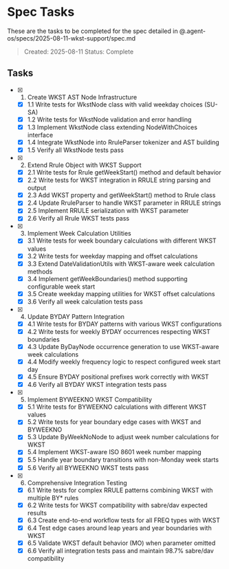 # Spec Tasks

These are the tasks to be completed for the spec detailed in @.agent-os/specs/2025-08-11-wkst-support/spec.md

> Created: 2025-08-11
> Status: Complete

## Tasks

- [x] 1. Create WKST AST Node Infrastructure
  - [x] 1.1 Write tests for WkstNode class with valid weekday choices (SU-SA)
  - [x] 1.2 Write tests for WkstNode validation and error handling
  - [x] 1.3 Implement WkstNode class extending NodeWithChoices interface
  - [x] 1.4 Integrate WkstNode into RruleParser tokenizer and AST building
  - [x] 1.5 Verify all WkstNode tests pass

- [x] 2. Extend Rrule Object with WKST Support
  - [x] 2.1 Write tests for Rrule getWeekStart() method and default behavior
  - [x] 2.2 Write tests for WKST integration in RRULE string parsing and output
  - [x] 2.3 Add WKST property and getWeekStart() method to Rrule class
  - [x] 2.4 Update RruleParser to handle WKST parameter in RRULE strings
  - [x] 2.5 Implement RRULE serialization with WKST parameter
  - [x] 2.6 Verify all Rrule WKST tests pass

- [x] 3. Implement Week Calculation Utilities
  - [x] 3.1 Write tests for week boundary calculations with different WKST values
  - [x] 3.2 Write tests for weekday mapping and offset calculations
  - [x] 3.3 Extend DateValidationUtils with WKST-aware week calculation methods
  - [x] 3.4 Implement getWeekBoundaries() method supporting configurable week start
  - [x] 3.5 Create weekday mapping utilities for WKST offset calculations
  - [x] 3.6 Verify all week calculation tests pass

- [x] 4. Update BYDAY Pattern Integration
  - [x] 4.1 Write tests for BYDAY patterns with various WKST configurations
  - [x] 4.2 Write tests for weekly BYDAY occurrences respecting WKST boundaries
  - [x] 4.3 Update ByDayNode occurrence generation to use WKST-aware week calculations
  - [x] 4.4 Modify weekly frequency logic to respect configured week start day
  - [x] 4.5 Ensure BYDAY positional prefixes work correctly with WKST
  - [x] 4.6 Verify all BYDAY WKST integration tests pass

- [x] 5. Implement BYWEEKNO WKST Compatibility
  - [x] 5.1 Write tests for BYWEEKNO calculations with different WKST values
  - [x] 5.2 Write tests for year boundary edge cases with WKST and BYWEEKNO
  - [x] 5.3 Update ByWeekNoNode to adjust week number calculations for WKST
  - [x] 5.4 Implement WKST-aware ISO 8601 week number mapping
  - [x] 5.5 Handle year boundary transitions with non-Monday week starts
  - [x] 5.6 Verify all BYWEEKNO WKST tests pass

- [x] 6. Comprehensive Integration Testing
  - [x] 6.1 Write tests for complex RRULE patterns combining WKST with multiple BY* rules
  - [x] 6.2 Write tests for WKST compatibility with sabre/dav expected results
  - [x] 6.3 Create end-to-end workflow tests for all FREQ types with WKST
  - [x] 6.4 Test edge cases around leap years and year boundaries with WKST
  - [x] 6.5 Validate WKST default behavior (MO) when parameter omitted
  - [x] 6.6 Verify all integration tests pass and maintain 98.7% sabre/dav compatibility